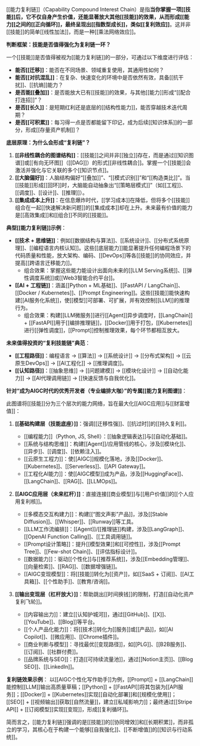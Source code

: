 [[能力复利链]]（Capability Compound Interest Chain）是指**当你掌握一项[[技能]]后，它不仅自身产生价值，还能显著放大其他[[技能]]的效果，从而形成[[能力]]之间的[[正向循环]]，最终呈现出[[指数型成长]]，类似[[复利效应]]**。这并非[[技能]]的简单[[线性加法]]，而是一种[[乘法网络效应]]。

**判断框架：技能是否值得强化为复利链一环？**

一个[[技能]]是否值得被视为[[能力复利链]]的一部分，可通过以下维度进行评估：

*   **能否[[迁移]]**：能否在不同场景、领域重复使用，其通用性如何？
*   **能否[[对抗混乱]]**：在复杂、快速变化的环境中是否依然有效，具备[[抗干扰]]、[[抗熵]]能力？
*   **是否能[[叠加]]**：是否能放大已有[[技能]]的效果，与其他[[能力]]形成“[[配合打连招]]”？
*   **是否[[长久]]**：是短期红利还是底层的[[结构性能力]]，能否穿越技术迭代周期？
*   **是否[[可积累]]**：每习得一点是否都能留下印记，成为后续[[知识体系]]的一部分，形成[[存量资产机制]]？

**底层原理：为什么会形成“复利链”？**

1.  **[[非线性耦合的图谱结构]]**：[[技能]]之间并非[[独立]]存在，而是通过[[知识图谱]]或[[有向无环图]]（[[DAG]]）的形式[[非线性耦合]]。掌握一个[[技能]]会激活并强化与它关联的多个[[知识节点]]。
2.  **[[大脑偏好]]**：人脑结构偏好“[[叠加]]”、“[[模式识别]]”和“[[构造类比]]”。当[[技能]]形成[[回环]]时，大脑能自动抽象出“[[策略层模式]]”（如[[工程]]、[[调度]]、[[设计]]、[[推理]]）。
3.  **[[集成成本上升]]**：在信息爆炸时代，[[学习成本]]在降低，但将多个[[技能]]组合在一起[[快速解决新问题]]的[[集成成本]]却在上升。未来最有价值的能力是[[高效集成]]和[[组合]]不同的[[技能]]。

**典型[[能力复利链]]示例**：

*   **[[技术 + 思维链]]**：例如[[数据结构与算法]]、[[系统设计]]、[[分布式系统原理]]、[[编程语言内核认知]]。这些[[底层能力]]能显著提升任何编程场景下的代码质量和性能，放大架构、编码、[[DevOps]]等各[[技能]]的协同效应，并提高[[跨语言迁移能力]]。
    *   组合效果：掌握这些能力能设计出面向未来的[[LLM Serving系统]]、[[弹性调度系统]]或[[Web3智能合约平台]]。
*   **[[AI + 工程链]]**：涵盖[[Python + ML基础]]、[[FastAPI / LangChain]]、[[Docker / Kubernetes]]、[[Prompt Engineering]]。这些[[技能]]能快速构建[[AI服务化系统]]，使[[模型]]可部署、可扩展，并有效控制[[LLM]]的推理行为。
    *   组合效果：构建[[LLM微服务]]进行[[Agent]]异步调度时，[[LangChain]] + [[FastAPI]]用于[[编排推理链]]，[[Docker]]用于打包，[[Kubernetes]]进行[[弹性调度]]，[[Prompt]]控制推理效果，每个环节都相互放大。

**未来值得投资的“复利技能链”典范**：

*   **[[工程路径]]**：编程语言 → [[算法]] → [[系统设计]] → [[分布式架构]] → [[云原生DevOps]] → [[AI工程化]] → [[推理调度]]。
*   **[[认知路径]]**：[[抽象思维]] → [[问题建模]] → [[模块化设计]] → [[自动化能力]] → [[AI代理调用链]] → [[快速反馈与自我优化]]。

**针对“成为AIGC时代的优秀开发者（专业编排大咖）”的专属[[能力复利图谱]]**：

此图谱将[[技能]]分为三个层次的能力网络，旨在最大化[[AIGC应用]]与[[财富增值]]：

1.  **[[基础构建层（技能底座）]]**：强调[[迁移性强]]、[[抗过时]]的[[持久复利]]。
    *   [[编程能力]]（Python, JS, Shell）：[[抽象逻辑表达]]与[[自动化基础]]。
    *   [[系统与结构思维]]：构建[[Agent]]/应用管线的核心，涉及[[模块化]]、[[异步]]、[[调度]]、[[依赖注入]]。
    *   [[云原生工程力]]：使[[AIGC]]规模化落地，涉及[[Docker]]、[[Kubernetes]]、[[Serverless]]、[[API Gateway]]。
    *   [[工程化AI能力]]：使[[AIGC模型]]成为产品，涉及[[HuggingFace]]、[[LangChain]]、[[RAG]]、[[LLMOps]]。

2.  **[[AIGC应用层（未来杠杆）]]**：直接连接[[商业模型]]与[[用户价值]]的[[个人应用复利核]]。
    *   [[多模态交互构建力]]：构建[[“图文声影”产品]]，涉及[[Stable Diffusion]]、[[Whisper]]、[[Runway]]等工具。
    *   [[LLM工作流编排]]：[[Agent]]/[[推理链]]构建，涉及[[LangGraph]]、[[OpenAI Function Calling]]、[[工具调用链]]。
    *   [[Prompt设计策略]]：提升[[模型效果]]和[[可控性]]，涉及[[Prompt Tree]]、[[Few-shot Chain]]、[[评估指标设计]]。
    *   [[数据能力]]：驱动[[个性化]]与[[推荐系统]]，涉及[[Embedding管理]]、[[向量检索]]、[[RAG]]、[[数据增强链]]。
    *   [[AIGC变现模型]]：将[[技能]]转化为[[资产]]，如[[SaaS + 订阅]]、[[AI工具箱]]、[[个性助手]]、[[教育/咨询]]。

3.  **[[输出变现层（杠杆放大）]]**：帮助跳出[[时间换钱]]的限制，打造[[自动化资产复利飞轮]]。
    *   [[内容输出力]]：建立[[认知护城河]]，通过[[GitHub]]、[[X]]、[[YouTube]]、[[Blog]]等平台。
    *   [[个人产品化能力]]：将[[技术]]转化为[[服务]]或[[产品]]，如[[AI Copilot]]、[[微应用]]、[[Chrome插件]]。
    *   [[商业判断与模型]]：寻找最优[[变现路径]]，如[[PLG]]、[[B2B服务]]、[[订阅]]、[[社群付费]]。
    *   [[品牌系统与SEO]]：打造[[可持续流量池]]，通过[[Notion主页]]、[[Blog SEO]]、[[LinkedIn]]。

**复利链效果示例**：
以[[AIGC个性化写作助手]]为例，[[Prompt]] + [[LangChain]]能控制[[LLM]]输出高质量草稿；[[Python]] + [[FastAPI]]将其包装为[[API服务]]；[[Docker]] + [[Kubernetes]]实现[[自动化部署]]和[[规模化使用]]；[[SEO]] + [[视频输出]]获取[[自然流量]]，建立[[私域影响力]]；最终通过[[Stripe API]] + [[订阅模型]]实现[[变现]]，形成[[复利循环]]。

简而言之，[[能力复利链]]强调的是[[技能]]的[[协同增效]]和[[长期积累]]，而非孤立的学习，其核心在于构建一个能够[[自我强化]]、[[不断增值]]的[[知识与行动系统]]。